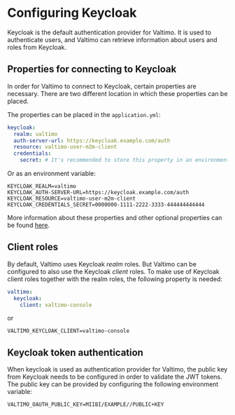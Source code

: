 # Configuring Keycloak

Keycloak is the default authentication provider for Valtimo. It is used to authenticate users, and Valtimo can 
retrieve information about users and roles from Keycloak.

## Properties for connecting to Keycloak

In order for Valtimo to connect to Keycloak, certain properties are necessary. There are two different location in
which these properties can be placed.

The properties can be placed in the `application.yml`:

```yaml
keycloak:
  realm: valtimo
  auth-server-url: https://keycloak.example.com/auth
  resource: valtimo-user-m2m-client
  credentials:
    secret: # It's recommended to store this property in an environment variable
```

Or as an environment variable:

```properties
KEYCLOAK_REALM=valtimo
KEYCLOAK_AUTH-SERVER-URL=https://keycloak.example.com/auth
KEYCLOAK_RESOURCE=valtimo-user-m2m-client
KEYCLOAK_CREDENTIALS_SECRET=0000000-1111-2222-3333-444444444444
```

More information about these properties and other optional properties can be
found [here](https://www.keycloak.org/docs/latest/securing_apps/#_java_adapter_config).

## Client roles

By default, Valtimo uses Keycloak _realm_ roles. But Valtimo can be configured to also use the Keycloak _client_ roles.
To make use of Keycloak client roles together with the realm roles, the following property is needed:

```yaml
valtimo:
  keycloak:
    client: valtimo-console
```

or

```properties
VALTIMO_KEYCLOAK_CLIENT=valtimo-console
```

## Keycloak token authentication

When keycloak is used as authentication provider for Valtimo, the public key from Keycloak needs to be configured 
in order to validate the JWT tokens. The public key can be provided by configuring the following environment 
variable:

```properties
VALTIMO_OAUTH_PUBLIC_KEY=MIIBI/EXAMPLE//PUBLIC+KEY
```
